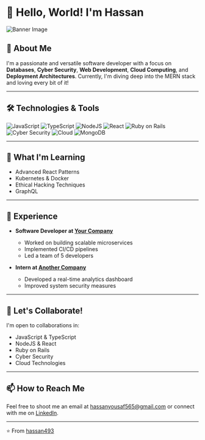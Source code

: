 # 👋 Hello, World! I'm Hassan

![Banner Image](http://hassanyousaf.com/public/gitBanner.jpeg)

## 🚀 About Me

I'm a passionate and versatile software developer with a focus on **Databases**, **Cyber Security**, **Web Development**, **Cloud Computing**, and **Deployment Architectures**. Currently, I'm diving deep into the MERN stack and loving every bit of it!

---

## 🛠️ Technologies & Tools

![JavaScript](https://img.shields.io/badge/-JavaScript-333333?style=flat&logo=javascript)
![TypeScript](https://img.shields.io/badge/-TypeScript-333333?style=flat&logo=typescript)
![NodeJS](https://img.shields.io/badge/-NodeJS-333333?style=flat&logo=node.js)
![React](https://img.shields.io/badge/-React-333333?style=flat&logo=react)
![Ruby on Rails](https://img.shields.io/badge/-Ruby_on_Rails-333333?style=flat&logo=ruby-on-rails)
![Cyber Security](https://img.shields.io/badge/-Cyber_Security-333333?style=flat&logo=security)
![Cloud](https://img.shields.io/badge/-Cloud-333333?style=flat&logo=cloud)
![MongoDB](https://img.shields.io/badge/-MongoDB-333333?style=flat&logo=mongodb)

---

## 🌱 What I'm Learning

- Advanced React Patterns
- Kubernetes & Docker
- Ethical Hacking Techniques
- GraphQL

---

## 💼 Experience

- **Software Developer at [Your Company](#)**
  - Worked on building scalable microservices
  - Implemented CI/CD pipelines
  - Led a team of 5 developers

- **Intern at [Another Company](#)**
  - Developed a real-time analytics dashboard
  - Improved system security measures

---

## 🤝 Let's Collaborate!

I'm open to collaborations in:

- JavaScript & TypeScript
- NodeJS & React
- Ruby on Rails
- Cyber Security
- Cloud Technologies

---

## 📫 How to Reach Me

Feel free to shoot me an email at [hassanyousaf565@gmail.com](mailto:hassanyousaf565@gmail.com) or connect with me on [LinkedIn](https://www.linkedin.com/in/your-linkedin-profile/).

---

⭐️ From [hassan493](https://github.com/hassan493)

